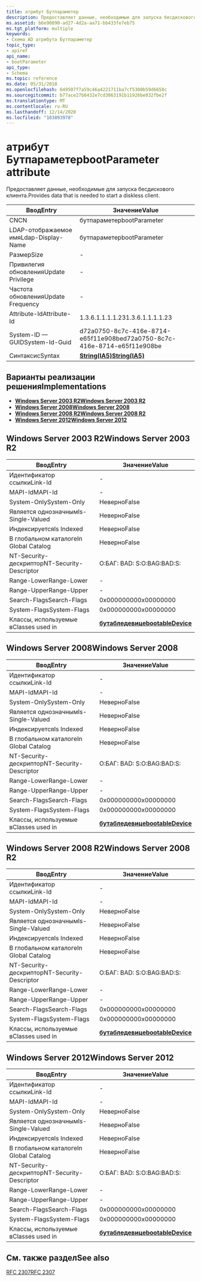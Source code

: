 ```yaml
---
title: атрибут Бутпараметер
description: Предоставляет данные, необходимые для запуска бесдискового клиента.
ms.assetid: b6e90890-ad27-4d2a-aa71-bb433fe7eb75
ms.tgt_platform: multiple
keywords:
- Схема AD атрибута Бутпараметер
topic_type:
- apiref
api_name:
- bootParameter
api_type:
- Schema
ms.topic: reference
ms.date: 05/31/2018
ms.openlocfilehash: 649507f7a59c46a4221711ba7cf5380b59d6650c
ms.sourcegitcommit: b77ace27b0432e7cd3863191b11926be032fbe2f
ms.translationtype: MT
ms.contentlocale: ru-RU
ms.lasthandoff: 12/14/2020
ms.locfileid: "103893978"
---
```

# <a name="bootparameter-attribute"></a><span data-ttu-id="5d683-104">атрибут Бутпараметер</span><span class="sxs-lookup"><span data-stu-id="5d683-104">bootParameter attribute</span></span>

<span data-ttu-id="5d683-105">Предоставляет данные, необходимые для запуска бесдискового клиента.</span><span class="sxs-lookup"><span data-stu-id="5d683-105">Provides data that is needed to start a diskless client.</span></span>



| <span data-ttu-id="5d683-106">Ввод</span><span class="sxs-lookup"><span data-stu-id="5d683-106">Entry</span></span> | <span data-ttu-id="5d683-107">Значение</span><span class="sxs-lookup"><span data-stu-id="5d683-107">Value</span></span> |
|-------------------|--------------------------------------|
| <span data-ttu-id="5d683-108">CN</span><span class="sxs-lookup"><span data-stu-id="5d683-108">CN</span></span>                | <span data-ttu-id="5d683-109">бутпараметер</span><span class="sxs-lookup"><span data-stu-id="5d683-109">bootParameter</span></span>                        |
| <span data-ttu-id="5d683-110">LDAP-отображаемое имя</span><span class="sxs-lookup"><span data-stu-id="5d683-110">Ldap-Display-Name</span></span> | <span data-ttu-id="5d683-111">бутпараметер</span><span class="sxs-lookup"><span data-stu-id="5d683-111">bootParameter</span></span>                        |
| <span data-ttu-id="5d683-112">Размер</span><span class="sxs-lookup"><span data-stu-id="5d683-112">Size</span></span>              | \-                                   |
| <span data-ttu-id="5d683-113">Привилегия обновления</span><span class="sxs-lookup"><span data-stu-id="5d683-113">Update Privilege</span></span>  | \-                                   |
| <span data-ttu-id="5d683-114">Частота обновления</span><span class="sxs-lookup"><span data-stu-id="5d683-114">Update Frequency</span></span>  | \-                                   |
| <span data-ttu-id="5d683-115">Attribute-Id</span><span class="sxs-lookup"><span data-stu-id="5d683-115">Attribute-Id</span></span>      | <span data-ttu-id="5d683-116">1.3.6.1.1.1.1.23</span><span class="sxs-lookup"><span data-stu-id="5d683-116">1.3.6.1.1.1.1.23</span></span>                     |
| <span data-ttu-id="5d683-117">System-ID — GUID</span><span class="sxs-lookup"><span data-stu-id="5d683-117">System-Id-Guid</span></span>    | <span data-ttu-id="5d683-118">d72a0750-8c7c-416e-8714-e65f11e908be</span><span class="sxs-lookup"><span data-stu-id="5d683-118">d72a0750-8c7c-416e-8714-e65f11e908be</span></span> |
| <span data-ttu-id="5d683-119">Синтаксис</span><span class="sxs-lookup"><span data-stu-id="5d683-119">Syntax</span></span>            | [<span data-ttu-id="5d683-120">**String(IA5)**</span><span class="sxs-lookup"><span data-stu-id="5d683-120">**String(IA5)**</span></span>](s-string-ia5.md)  |



## <a name="implementations"></a><span data-ttu-id="5d683-121">Варианты реализации решения</span><span class="sxs-lookup"><span data-stu-id="5d683-121">Implementations</span></span>

-   [<span data-ttu-id="5d683-122">**Windows Server 2003 R2**</span><span class="sxs-lookup"><span data-stu-id="5d683-122">**Windows Server 2003 R2**</span></span>](#windows-server-2003-r2)
-   [<span data-ttu-id="5d683-123">**Windows Server 2008**</span><span class="sxs-lookup"><span data-stu-id="5d683-123">**Windows Server 2008**</span></span>](#windows-server-2008)
-   [<span data-ttu-id="5d683-124">**Windows Server 2008 R2**</span><span class="sxs-lookup"><span data-stu-id="5d683-124">**Windows Server 2008 R2**</span></span>](#windows-server-2008-r2)
-   [<span data-ttu-id="5d683-125">**Windows Server 2012**</span><span class="sxs-lookup"><span data-stu-id="5d683-125">**Windows Server 2012**</span></span>](#windows-server-2012)

## <a name="windows-server-2003-r2"></a><span data-ttu-id="5d683-126">Windows Server 2003 R2</span><span class="sxs-lookup"><span data-stu-id="5d683-126">Windows Server 2003 R2</span></span>



| <span data-ttu-id="5d683-127">Ввод</span><span class="sxs-lookup"><span data-stu-id="5d683-127">Entry</span></span> | <span data-ttu-id="5d683-128">Значение</span><span class="sxs-lookup"><span data-stu-id="5d683-128">Value</span></span> |
|------------------------|-------------------------------------------------------|
| <span data-ttu-id="5d683-129">Идентификатор ссылки</span><span class="sxs-lookup"><span data-stu-id="5d683-129">Link-Id</span></span>                | \-                                                    |
| <span data-ttu-id="5d683-130">MAPI-Id</span><span class="sxs-lookup"><span data-stu-id="5d683-130">MAPI-Id</span></span>                | \-                                                    |
| <span data-ttu-id="5d683-131">System-Only</span><span class="sxs-lookup"><span data-stu-id="5d683-131">System-Only</span></span>            | <span data-ttu-id="5d683-132">Неверно</span><span class="sxs-lookup"><span data-stu-id="5d683-132">False</span></span>                                                 |
| <span data-ttu-id="5d683-133">Является однозначным</span><span class="sxs-lookup"><span data-stu-id="5d683-133">Is-Single-Valued</span></span>       | <span data-ttu-id="5d683-134">Неверно</span><span class="sxs-lookup"><span data-stu-id="5d683-134">False</span></span>                                                 |
| <span data-ttu-id="5d683-135">Индексируется</span><span class="sxs-lookup"><span data-stu-id="5d683-135">Is Indexed</span></span>             | <span data-ttu-id="5d683-136">Неверно</span><span class="sxs-lookup"><span data-stu-id="5d683-136">False</span></span>                                                 |
| <span data-ttu-id="5d683-137">В глобальном каталоге</span><span class="sxs-lookup"><span data-stu-id="5d683-137">In Global Catalog</span></span>      | <span data-ttu-id="5d683-138">Неверно</span><span class="sxs-lookup"><span data-stu-id="5d683-138">False</span></span>                                                 |
| <span data-ttu-id="5d683-139">NT-Security-дескриптор</span><span class="sxs-lookup"><span data-stu-id="5d683-139">NT-Security-Descriptor</span></span> | <span data-ttu-id="5d683-140">О:БАГ: BAD: S:</span><span class="sxs-lookup"><span data-stu-id="5d683-140">O:BAG:BAD:S:</span></span>                                          |
| <span data-ttu-id="5d683-141">Range-Lower</span><span class="sxs-lookup"><span data-stu-id="5d683-141">Range-Lower</span></span>            | \-                                                    |
| <span data-ttu-id="5d683-142">Range-Upper</span><span class="sxs-lookup"><span data-stu-id="5d683-142">Range-Upper</span></span>            | \-                                                    |
| <span data-ttu-id="5d683-143">Search-Flags</span><span class="sxs-lookup"><span data-stu-id="5d683-143">Search-Flags</span></span>           | <span data-ttu-id="5d683-144">0x00000000</span><span class="sxs-lookup"><span data-stu-id="5d683-144">0x00000000</span></span>                                            |
| <span data-ttu-id="5d683-145">System-Flags</span><span class="sxs-lookup"><span data-stu-id="5d683-145">System-Flags</span></span>           | <span data-ttu-id="5d683-146">0x00000000</span><span class="sxs-lookup"><span data-stu-id="5d683-146">0x00000000</span></span>                                            |
| <span data-ttu-id="5d683-147">Классы, используемые в</span><span class="sxs-lookup"><span data-stu-id="5d683-147">Classes used in</span></span>        | [<span data-ttu-id="5d683-148">**бутабледевице**</span><span class="sxs-lookup"><span data-stu-id="5d683-148">**bootableDevice**</span></span>](c-bootabledevice.md)<br/> |



## <a name="windows-server-2008"></a><span data-ttu-id="5d683-149">Windows Server 2008</span><span class="sxs-lookup"><span data-stu-id="5d683-149">Windows Server 2008</span></span>



| <span data-ttu-id="5d683-150">Ввод</span><span class="sxs-lookup"><span data-stu-id="5d683-150">Entry</span></span> | <span data-ttu-id="5d683-151">Значение</span><span class="sxs-lookup"><span data-stu-id="5d683-151">Value</span></span> |
|------------------------|-------------------------------------------------------|
| <span data-ttu-id="5d683-152">Идентификатор ссылки</span><span class="sxs-lookup"><span data-stu-id="5d683-152">Link-Id</span></span>                | \-                                                    |
| <span data-ttu-id="5d683-153">MAPI-Id</span><span class="sxs-lookup"><span data-stu-id="5d683-153">MAPI-Id</span></span>                | \-                                                    |
| <span data-ttu-id="5d683-154">System-Only</span><span class="sxs-lookup"><span data-stu-id="5d683-154">System-Only</span></span>            | <span data-ttu-id="5d683-155">Неверно</span><span class="sxs-lookup"><span data-stu-id="5d683-155">False</span></span>                                                 |
| <span data-ttu-id="5d683-156">Является однозначным</span><span class="sxs-lookup"><span data-stu-id="5d683-156">Is-Single-Valued</span></span>       | <span data-ttu-id="5d683-157">Неверно</span><span class="sxs-lookup"><span data-stu-id="5d683-157">False</span></span>                                                 |
| <span data-ttu-id="5d683-158">Индексируется</span><span class="sxs-lookup"><span data-stu-id="5d683-158">Is Indexed</span></span>             | <span data-ttu-id="5d683-159">Неверно</span><span class="sxs-lookup"><span data-stu-id="5d683-159">False</span></span>                                                 |
| <span data-ttu-id="5d683-160">В глобальном каталоге</span><span class="sxs-lookup"><span data-stu-id="5d683-160">In Global Catalog</span></span>      | <span data-ttu-id="5d683-161">Неверно</span><span class="sxs-lookup"><span data-stu-id="5d683-161">False</span></span>                                                 |
| <span data-ttu-id="5d683-162">NT-Security-дескриптор</span><span class="sxs-lookup"><span data-stu-id="5d683-162">NT-Security-Descriptor</span></span> | <span data-ttu-id="5d683-163">О:БАГ: BAD: S:</span><span class="sxs-lookup"><span data-stu-id="5d683-163">O:BAG:BAD:S:</span></span>                                          |
| <span data-ttu-id="5d683-164">Range-Lower</span><span class="sxs-lookup"><span data-stu-id="5d683-164">Range-Lower</span></span>            | \-                                                    |
| <span data-ttu-id="5d683-165">Range-Upper</span><span class="sxs-lookup"><span data-stu-id="5d683-165">Range-Upper</span></span>            | \-                                                    |
| <span data-ttu-id="5d683-166">Search-Flags</span><span class="sxs-lookup"><span data-stu-id="5d683-166">Search-Flags</span></span>           | <span data-ttu-id="5d683-167">0x00000000</span><span class="sxs-lookup"><span data-stu-id="5d683-167">0x00000000</span></span>                                            |
| <span data-ttu-id="5d683-168">System-Flags</span><span class="sxs-lookup"><span data-stu-id="5d683-168">System-Flags</span></span>           | <span data-ttu-id="5d683-169">0x00000000</span><span class="sxs-lookup"><span data-stu-id="5d683-169">0x00000000</span></span>                                            |
| <span data-ttu-id="5d683-170">Классы, используемые в</span><span class="sxs-lookup"><span data-stu-id="5d683-170">Classes used in</span></span>        | [<span data-ttu-id="5d683-171">**бутабледевице**</span><span class="sxs-lookup"><span data-stu-id="5d683-171">**bootableDevice**</span></span>](c-bootabledevice.md)<br/> |



## <a name="windows-server-2008-r2"></a><span data-ttu-id="5d683-172">Windows Server 2008 R2</span><span class="sxs-lookup"><span data-stu-id="5d683-172">Windows Server 2008 R2</span></span>



| <span data-ttu-id="5d683-173">Ввод</span><span class="sxs-lookup"><span data-stu-id="5d683-173">Entry</span></span> | <span data-ttu-id="5d683-174">Значение</span><span class="sxs-lookup"><span data-stu-id="5d683-174">Value</span></span> |
|------------------------|-------------------------------------------------------|
| <span data-ttu-id="5d683-175">Идентификатор ссылки</span><span class="sxs-lookup"><span data-stu-id="5d683-175">Link-Id</span></span>                | \-                                                    |
| <span data-ttu-id="5d683-176">MAPI-Id</span><span class="sxs-lookup"><span data-stu-id="5d683-176">MAPI-Id</span></span>                | \-                                                    |
| <span data-ttu-id="5d683-177">System-Only</span><span class="sxs-lookup"><span data-stu-id="5d683-177">System-Only</span></span>            | <span data-ttu-id="5d683-178">Неверно</span><span class="sxs-lookup"><span data-stu-id="5d683-178">False</span></span>                                                 |
| <span data-ttu-id="5d683-179">Является однозначным</span><span class="sxs-lookup"><span data-stu-id="5d683-179">Is-Single-Valued</span></span>       | <span data-ttu-id="5d683-180">Неверно</span><span class="sxs-lookup"><span data-stu-id="5d683-180">False</span></span>                                                 |
| <span data-ttu-id="5d683-181">Индексируется</span><span class="sxs-lookup"><span data-stu-id="5d683-181">Is Indexed</span></span>             | <span data-ttu-id="5d683-182">Неверно</span><span class="sxs-lookup"><span data-stu-id="5d683-182">False</span></span>                                                 |
| <span data-ttu-id="5d683-183">В глобальном каталоге</span><span class="sxs-lookup"><span data-stu-id="5d683-183">In Global Catalog</span></span>      | <span data-ttu-id="5d683-184">Неверно</span><span class="sxs-lookup"><span data-stu-id="5d683-184">False</span></span>                                                 |
| <span data-ttu-id="5d683-185">NT-Security-дескриптор</span><span class="sxs-lookup"><span data-stu-id="5d683-185">NT-Security-Descriptor</span></span> | <span data-ttu-id="5d683-186">О:БАГ: BAD: S:</span><span class="sxs-lookup"><span data-stu-id="5d683-186">O:BAG:BAD:S:</span></span>                                          |
| <span data-ttu-id="5d683-187">Range-Lower</span><span class="sxs-lookup"><span data-stu-id="5d683-187">Range-Lower</span></span>            | \-                                                    |
| <span data-ttu-id="5d683-188">Range-Upper</span><span class="sxs-lookup"><span data-stu-id="5d683-188">Range-Upper</span></span>            | \-                                                    |
| <span data-ttu-id="5d683-189">Search-Flags</span><span class="sxs-lookup"><span data-stu-id="5d683-189">Search-Flags</span></span>           | <span data-ttu-id="5d683-190">0x00000000</span><span class="sxs-lookup"><span data-stu-id="5d683-190">0x00000000</span></span>                                            |
| <span data-ttu-id="5d683-191">System-Flags</span><span class="sxs-lookup"><span data-stu-id="5d683-191">System-Flags</span></span>           | <span data-ttu-id="5d683-192">0x00000000</span><span class="sxs-lookup"><span data-stu-id="5d683-192">0x00000000</span></span>                                            |
| <span data-ttu-id="5d683-193">Классы, используемые в</span><span class="sxs-lookup"><span data-stu-id="5d683-193">Classes used in</span></span>        | [<span data-ttu-id="5d683-194">**бутабледевице**</span><span class="sxs-lookup"><span data-stu-id="5d683-194">**bootableDevice**</span></span>](c-bootabledevice.md)<br/> |



## <a name="windows-server-2012"></a><span data-ttu-id="5d683-195">Windows Server 2012</span><span class="sxs-lookup"><span data-stu-id="5d683-195">Windows Server 2012</span></span>



| <span data-ttu-id="5d683-196">Ввод</span><span class="sxs-lookup"><span data-stu-id="5d683-196">Entry</span></span> | <span data-ttu-id="5d683-197">Значение</span><span class="sxs-lookup"><span data-stu-id="5d683-197">Value</span></span> |
|------------------------|-------------------------------------------------------|
| <span data-ttu-id="5d683-198">Идентификатор ссылки</span><span class="sxs-lookup"><span data-stu-id="5d683-198">Link-Id</span></span>                | \-                                                    |
| <span data-ttu-id="5d683-199">MAPI-Id</span><span class="sxs-lookup"><span data-stu-id="5d683-199">MAPI-Id</span></span>                | \-                                                    |
| <span data-ttu-id="5d683-200">System-Only</span><span class="sxs-lookup"><span data-stu-id="5d683-200">System-Only</span></span>            | <span data-ttu-id="5d683-201">Неверно</span><span class="sxs-lookup"><span data-stu-id="5d683-201">False</span></span>                                                 |
| <span data-ttu-id="5d683-202">Является однозначным</span><span class="sxs-lookup"><span data-stu-id="5d683-202">Is-Single-Valued</span></span>       | <span data-ttu-id="5d683-203">Неверно</span><span class="sxs-lookup"><span data-stu-id="5d683-203">False</span></span>                                                 |
| <span data-ttu-id="5d683-204">Индексируется</span><span class="sxs-lookup"><span data-stu-id="5d683-204">Is Indexed</span></span>             | <span data-ttu-id="5d683-205">Неверно</span><span class="sxs-lookup"><span data-stu-id="5d683-205">False</span></span>                                                 |
| <span data-ttu-id="5d683-206">В глобальном каталоге</span><span class="sxs-lookup"><span data-stu-id="5d683-206">In Global Catalog</span></span>      | <span data-ttu-id="5d683-207">Неверно</span><span class="sxs-lookup"><span data-stu-id="5d683-207">False</span></span>                                                 |
| <span data-ttu-id="5d683-208">NT-Security-дескриптор</span><span class="sxs-lookup"><span data-stu-id="5d683-208">NT-Security-Descriptor</span></span> | <span data-ttu-id="5d683-209">О:БАГ: BAD: S:</span><span class="sxs-lookup"><span data-stu-id="5d683-209">O:BAG:BAD:S:</span></span>                                          |
| <span data-ttu-id="5d683-210">Range-Lower</span><span class="sxs-lookup"><span data-stu-id="5d683-210">Range-Lower</span></span>            | \-                                                    |
| <span data-ttu-id="5d683-211">Range-Upper</span><span class="sxs-lookup"><span data-stu-id="5d683-211">Range-Upper</span></span>            | \-                                                    |
| <span data-ttu-id="5d683-212">Search-Flags</span><span class="sxs-lookup"><span data-stu-id="5d683-212">Search-Flags</span></span>           | <span data-ttu-id="5d683-213">0x00000000</span><span class="sxs-lookup"><span data-stu-id="5d683-213">0x00000000</span></span>                                            |
| <span data-ttu-id="5d683-214">System-Flags</span><span class="sxs-lookup"><span data-stu-id="5d683-214">System-Flags</span></span>           | <span data-ttu-id="5d683-215">0x00000000</span><span class="sxs-lookup"><span data-stu-id="5d683-215">0x00000000</span></span>                                            |
| <span data-ttu-id="5d683-216">Классы, используемые в</span><span class="sxs-lookup"><span data-stu-id="5d683-216">Classes used in</span></span>        | [<span data-ttu-id="5d683-217">**бутабледевице**</span><span class="sxs-lookup"><span data-stu-id="5d683-217">**bootableDevice**</span></span>](c-bootabledevice.md)<br/> |



## <a name="see-also"></a><span data-ttu-id="5d683-218">См. также раздел</span><span class="sxs-lookup"><span data-stu-id="5d683-218">See also</span></span>

<dl> <dt>

[<span data-ttu-id="5d683-219">RFC 2307</span><span class="sxs-lookup"><span data-stu-id="5d683-219">RFC 2307</span></span>](https://www.ietf.org/rfc/rfc2307.txt)
</dt> </dl>

 

 





